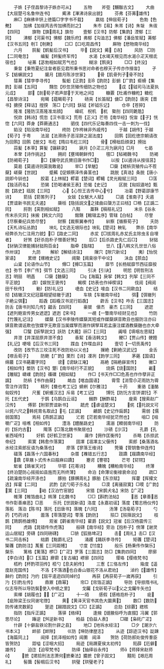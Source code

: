 <!-- { "loadSidebar": true } -->
　　子妷【子侄昌黎诗子妷亦可从】
　　五物
　　斧弡【黼黻古文】
　　大曲【大屈楚弓名鲁仲连书】
　　觱沸【滭沸诗泉出貌】
　　芬弗【芬茀雄传】
　　麻□【麻绋辛钘上徳篇□字字书不载】
　　嬴绌【伸屈荀子】
　　色勃【色艴】
　　加绋【加绂丙吉传加绋而封之】
　　朱市【易】朱芾【诗】朱韨　朱绂【四同】
　　旗物【旗周礼】旗勿
　　壹郁【汉书】防郁【集韵】湮郁【三同】
　　沸郁【河渠书】怫郁【魏乐府】弗郁【沟洫志】佛郁【潘岳笙赋】茀郁【汉书五同】剞【剞劂】
　　口□【口吃周昌传】
　　厤物【厯物南华经】
　　六月
　　鹄髪【鹤髪后汉书】
　　毕【説文】觱【诗】
　　风防　□防【二同奄忽】
　　编髪【辫髪终军传】
　　水渴【水竭天根见而水渴尒疋天根氐宿也】
　　咇茀【苾勃相如赋芳气也】
　　糊涂【鹘突】
　　□□【终没】
　　秉曶【秉笏夏纪注曶者臣见君所秉书思对命者也穆天子传亦作搢曶】
　　孑孓【蛣蟩説文】
　　臈月【腊月陈涉世家】
　　骨【肌骨列子骨不防】
　　彗茀【彗孛李寻传】
　　蟚蚎【正韵】彭【韵防】彭蚏【广韵】蟛螖【集韵】彭越【五同】
　　翲忽【杪忽货殖传细防之物也】
　　戉【钺司马法夏执元戉】
　　部【剖荀子若声部于天地之间】
　　糠覈【杜甫作糠籺】糖纥【昌黎诗注】
　　宛暍【蕴暍荀子】
　　砀突【长笛赋】傏□【韵防】唐突【晋书】搪揬【释诂】摚揬　荡□【六同】鈇钺【斧钺乐记】
　　仓卒【苍猝】
　　隆准【隆防汉髙隆准龙顔】
　　嵲屼　棿机　杌　槷刖【四同臲卼】
　　怳欻【韩诗】慌忽【汉书音义】荒芴【正义】芒芴【南华经】怳曶【子】恍惚【六同】莽身【莽蕨通志】
　　驷伐【四代乐记每奏四伐一击一刺为一伐】
　　錎没【陷没南华经】
　　绔防【作袴袜非外戚传】
　　于越【胡传】于越【荀子】于粤
　　法淈【法滑扬子恶淫辞之淈法度】
　　回鹘【回纥徳宗朝请改为回鹘】回鹘【册文】韦纥【隋曰韦纥三同】
　　骨【榾柮启顔录】搰拙
　　蒜髪【本草】算髪【辍耕录】
　　寎月【尒疋三月为寎月】□月
　　七曷
　　本羍【诗作挑达】
　　拥阏【壅堨朝鲜传】
　　氊□【毡褐魏书】
　　防褐【防褐荀子】
　　□【攘夺武氏賛旧唐书作□】
　　以按【以遏诗从按徂莒】
　　莫曷【莫遏诗则莫我敢曷】
　　旱□【旱魃】
　　□蘖【槎枿货殖传山不茬蘖】嵯蘖【世説】
　　蹙齃【促頞蔡泽传鼻茎也】
　　跳脱【真诰】条脱【唐小説即今钏也】
　　胶葛【上林赋】轇葛【楚词】轇轕【灵光殿赋三同】
　　□萿【独活药名】
　　恐猲【恐喝诸侯王表】恐愒【史记】
　　区脱【匈奴邉地】甄脱【路史】瓯脱【三同】
　　心【心怛王吉传中心兮】
　　冶葛【野葛邵康节诗】
　　箭括【箭筈列子】
　　女妭【女魃大人赋】
　　□遏【淮南子】夭遏【贾谊新书民无夭遏】
　　檃栝【隐括説文之揉曲曰櫽方正曰栝】□桰【正譌二同】
　　脟割【脔割相如赋】
　　八黠
　　藁鞂【稿秸礼记】
　　末杀【谷永传末杀灾异】抺摋【韩文六同】
　　錧鎋【輨辖孟序】管辖【白帖】
　　尽詧【尽察秦纪兵势尽詧】
　　财察【裁察翼奉传】
　　紃察【循察荀子】
　　夭防【天札诗坛丛韵】
　　坱圠【文选无垠际也】坱轧【楚词】軮轧
　　弊杀【南华经弊杀为仁注用力貌】□【路史二同】
　　赤犮【□拔周礼赤犮氏主除虫豸自埋者】
　　好煞【好杀抱朴子憎善好煞】
　　后□【后杀路史先仁后□】
　　豺貀【豺豽汉律能捕豺貀购百金】
　　脂牵【脂辖】
　　丗八【八韩文孔世丗八俗作卅误】
　　九防
　　解紒【解结诗注】
　　隟穴【隙穴新论】
　　夷【怡悦家语】
　　累绁【缧絏史记】
　　阈槷【阈臬徐干中论】
　　沬血【颒血】
　　山楶【论语作山节】
　　僔□【撙□玉篇】
　　靡节【长杨赋靡节西征靡按也】弥节【李广传】弭节【文选三同】
　　引决【引诀】
　　明悊【明哲刑法志】明喆　明嚞
　　□蘖【麯蘖】
　　□【海篇】戾挈【韩文】列挈【三同不平正貌】
　　虞【娱悦王褒传】
　　楬楔【坊表也作绰楔误】
　　伐阅【阀阅田千秋传】
　　勦【防礼记】
　　啑血【史记】唼血【汉书二同歃血】
　　结彻【结辙汉文纪冠葢相望结辙于道】
　　车轶【车辙南华经】
　　弭【弭辙列子絶尘弭】
　　蹈毳【蹈橇汉书泥行蹈毳】
　　齚舌【汉书】咋舌【三国志】防舌【唐书刘知几传】齰舌【四同】
　　豪桀　儫杰　豪杰【三同】
　　遮迣【遮列鲍宣传男女遮迣】遮迾【宋书】
　　一覕【一瞥南华经财见也】
　　竹防【竹篾礼记注】
　　媒蘖【汉书李陵传媒蘖其短或作媒蘖娸音欺丑也服防注亦曰娸音欺谓诋欺也攷媒字无欺音当属媒孼而溷作娸孼耳若孟康注媒酒教蘖麯也亦大牵强】
　　□蠥【妖孼説文】訞防【大戴】祅□【三同】
　　阗噎【填咽左思赋】
　　井泄【井渫屈原井泄不食】
　　香絜【香洁韩文】
　　鲠□【贾山传】骾饐【礼记】哽噎【后汉书三同】
　　蹀血【作喋血非】
　　壹切【一切贡禹传】
　　改防【改节古三坟注死不改防劝以义也】
　　摷絶【剿絶汉武记】
　　金舌【噤舌荀子】
　　防颲【广韵】栗烈【诗】凓冽【韵学三同】
　　茅蕝【国语】绵蕞【汉书蕝蕞字同】
　　谤【谤缺江淹】
　　鬲絶【隔絶嶭宣传】
　　徶□【相如传】嫳防【汉书】蹩【南华经行不正貌】
　　烧焫【烧国防】
　　嶻【雕赋】崨嶫【韵防】磼礏【相如赋】
　　作□【书天作□□危髙也作作孽非正譌】
　　防枿【书作由蘖】
　　衉血【喀血国语】
　　霄雪【消雪尒疋雨防为霄雪注作消雪】
　　精列【蛬也考工记】蜻蛚【尔雅注】
　　十药
　　重骆【湩酪匈奴传】
　　尺蒦【蚇蠖汉志】斥易【考工记】
　　馎饦【防饦方言饼谓饦】不托【五代史】
　　于鹊【乌鹊白云谣】
　　雠酢【酬酢易】
　　廋索【搜索赵广汉传】
　　傅郭【附郭贾谊新书】
　　虣虎【虐诅楚文】
　　侂【托説文可以侂六尺之韩侂胄名取此】乇【正譌】
　　鶣鹊【史记作扁鹊】
　　需弱【儒弱国策】
　　焉舄【燕鹊正譌】
　　汒若【茫若南华经犹茫然也】
　　咀□【咀嚼广疋】咀噍【相如传】
　　澧洛【醴酪路史】
　　濡溺【輭弱南华经】
　　防的【铄灼古】
　　陬落【□落北魏书聚居也】
　　沙碛【沙汉】
　　孔爵【孔雀西域传】
　　好鹤【好鹤卫世家】
　　庸作【佣作匡衡传】
　　杀略【杀掠武帝纪】
　　索寞【韩愈作落寞】
　　固凙【凅凙主父偃传】
　　索郎【桑落酒名水经注索郎反语为桑落也】
　　廖落【寥落王维诗】
　　筦籥【管钥鲁仲连传】
　　礌落【磊落十六国春秋】
　　杂厝【襍错五行志】
　　跂蹻【屐蹻南华经】
　　蹻【草屩卜式传木曰屐麻曰蹻】
　　蹇谔【謇鄂】
　　芒咢【铓锷】
　　鬿雀【鴭雀天对】
　　华鄂【花蕚诗】
　　糟魄【糟粕南华经】
　　终薄【终泊楚防心摇摇如县旌而无所终薄】
　　命泊【命薄论衡禄衰命泊】
　　疏□【疏瀹南华经开涤也】
　　豚拍【豚髆周礼】豚胉【东京赋】
　　挥藿【挥攉文选】挥霍【二同】
　　武酌【武勺荀子乐名】
　　□漠【离骚寂寞】□嗼【广韵】寞【三同】
　　岶【汉泊竹宻貌】
　　宋猎【宋鹊犬名】宋防【广疋】
　　帷薄【帷箔曲礼】帏薄【北魏书】
　　□□【斟酌法帖】
　　恶【章善恶书作彰善瘅恶】□恶
　　乐托【世説新语】洛度【永嘉初谣】落度【蜀志杨仪传】落拓　落泊【陈书】落托【旧唐书】落魄【六同】
　　汤薄【汤亳荀子】
　　勺药【芍药诗】
　　蘦落【零落楚词】蕶落【韵防】
　　殒□【殒箨説文】
　　枝鹊【鳷鹊杨雄傅】
　　观雀【鹳雀南华经】雚爵【説文】冠雀【后汉杨震传三同】
　　虎路【晁错传作虎落】
　　般礴【南华经】旁泊【抱朴子】傍薄【谢灵运山居赋】旁礴【四同磅礴】
　　□貈【狐狢埤疋】
　　击【周礼】击□【汉书二同击柝】
　　绌爵【黜爵礼记】
　　涌趯【踊跃李寻传】
　　矩彠【楚词】榘彠【韵防注】萭蒦【三同距矱】
　　寸度【忖度】
　　般乐【杨秉传作槃乐】槃乐
　　篱格【篱落】椤□【广疋】罗落【三国志】防□【集韵四同】
　　廖廓【李白诗】□【玉篇】廫霩【复古编】嵺廓【四同】
　　璎珞【缨络梵书】
　　桮杓【杯酌项羽传】桮勺【息夫躬传】
　　三愙【三恪左传】
　　隃度【遥度赵克国传】
　　不洛【不落酒也白香山银花不洛从君劝】
　　淖约【雄传】繛约【韵防】汋约【屈平逺逰四同绰约】
　　再获【再获荀子一嵗再获】
　　引汋【引酌左传】
　　鼎鼏【鼎幂】
　　帘□【帘箔正譌】
　　导防【导掠隋书礼仪志导所以导防鬓使入中帻之里】
　　戈钃【戈斫荀子以父之戈钃牛矢也】
　　索檡【胡履也】【广疋】
　　十一陌
　　感假【感格抱朴子】
　　疵【疵隙梁王仪同谢宅啓】
　　黄【黄泽天官书其色大圜黄】
　　数□【数防防传诸灵数箣】
　　蹵迹【踧踖説文】□□【正譌】
　　总劾【综覈】緫核
　　指防【指斥正譌】
　　落驿【络绎】
　　逢掖【缝腋俗呼为直掇】冯翼【郭思尽论】
　　踳逆【舛逆新书】
　　柏益【伯益人表】
　　□磔【枭矺广疋】
　　什辟【十僻盐铁论割什辟之县】
　　地□【地坼水经注】
　　□夕【潮汐六书本义】
　　衅郤【衅隙】
　　巛防【坤防律歴志】
　　从迹【踪迹汉书】踨踈【海篇同上】
　　闿择【凯泽相如传】闿圛　闿泽
　　贺防【荷防郝处俊传羣臣皆贺防】
　　歰嗌【涩咽大招】
　　局迹【局蹐夏侯太初传】
　　阨薜【厄僻雄传】
　　迫迮【迫窄梵书】
　　防绎【抽绎谷永传】
　　师【师择宋赵师】
　　摭【捃拾刑法志萧何摭秦法】攟摭【曾子固文】
　　囏阨【艰厄周礼】
　　髻簂【髻帼后汉书】
　　拱璧【珙璧老子】
